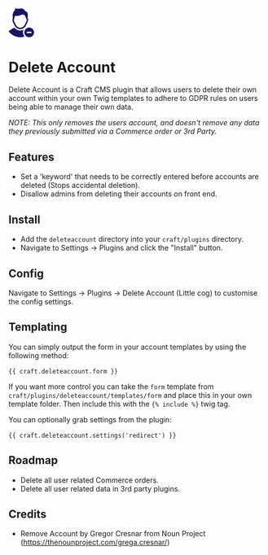 <img src="https://raw.githubusercontent.com/bymayo/craft-delete-account/master/screenshots/icon.png" width="50">

# Delete Account

Delete Account is a Craft CMS plugin that allows users to delete their own account within your own Twig templates to adhere to GDPR rules on users being able to manage their own data.

*NOTE: This only removes the users account, and doesn't remove any data they previously submitted via a Commerce order or 3rd Party.*

## Features

- Set a 'keyword' that needs to be correctly entered before accounts are deleted (Stops accidental deletion).
- Disallow admins from deleting their accounts on front end.

## Install

- Add the `deleteaccount` directory into your `craft/plugins` directory.
- Navigate to Settings -> Plugins and click the "Install" button.

## Config

Navigate to Settings -> Plugins -> Delete Account (Little cog) to customise the config settings.

## Templating

You can simply output the form in your account templates by using the following method:

```
{{ craft.deleteaccount.form }}
```

If you want more control you can take the `form` template from `craft/plugins/deleteaccount/templates/form` and place this in your own template folder. Then include this with the `{% include %}` twig tag.

You can optionally grab settings from the plugin:

```
{{ craft.deleteaccount.settings('redirect') }}
```

## Roadmap

- Delete all user related Commerce orders.
- Delete all user related data in 3rd party plugins.

## Credits

- Remove Account by Gregor Cresnar from Noun Project (https://thenounproject.com/grega.cresnar/)
